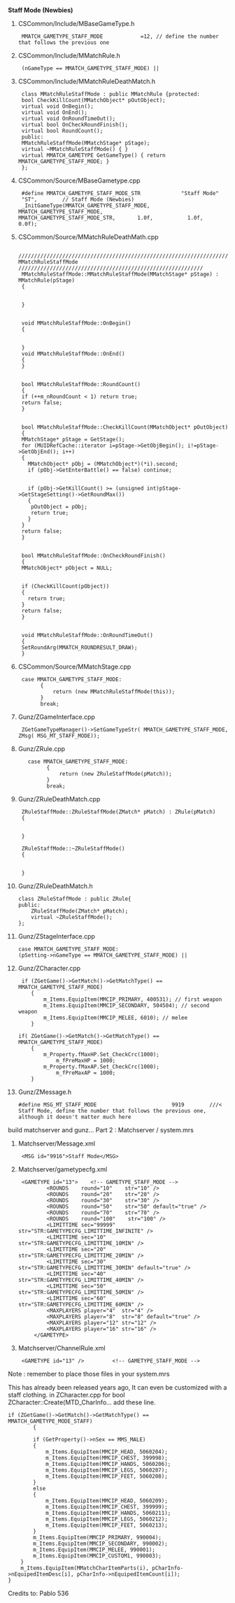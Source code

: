 <b>Staff Mode (Newbies)</b><br>
1. CSCommon/Include/MBaseGameType.h

        MMATCH_GAMETYPE_STAFF_MODE            =12, // define the number that follows the previous one

2. CSCommon/Include/MMatchRule.h

        (nGameType == MMATCH_GAMETYPE_STAFF_MODE) ||

3. CSCommon/Include/MMatchRuleDeathMatch.h

        class MMatchRuleStaffMode : public MMatchRule {protected:
        bool CheckKillCount(MMatchObject* pOutObject);
        virtual void OnBegin();
        virtual void OnEnd();
        virtual void OnRoundTimeOut();
        virtual bool OnCheckRoundFinish();
        virtual bool RoundCount();
        public:
        MMatchRuleStaffMode(MMatchStage* pStage);
        virtual ~MMatchRuleStaffMode() { }
        virtual MMATCH_GAMETYPE GetGameType() { return MMATCH_GAMETYPE_STAFF_MODE; }
        };

4. CSCommon/Source/MBaseGametype.cpp

        #define MMATCH_GAMETYPE_STAFF_MODE_STR             "Staff Mode"
        "ST",        // Staff Mode (Newbies)
        _InitGameType(MMATCH_GAMETYPE_STAFF_MODE,        MMATCH_GAMETYPE_STAFF_MODE,            MMATCH_GAMETYPE_STAFF_MODE_STR,       1.0f,           1.0f,                     0.0f);

5. CSCommon/Source/MMatchRuleDeathMath.cpp

        //////////////////////////////////////////////////////////////////////////////////// MMatchRuleStaffMode ///////////////////////////////////////////////////////////
        MMatchRuleStaffMode::MMatchRuleStaffMode(MMatchStage* pStage) : MMatchRule(pStage)
        {


        }


        void MMatchRuleStaffMode::OnBegin()
        {


        }
        void MMatchRuleStaffMode::OnEnd()
        {
        }


        bool MMatchRuleStaffMode::RoundCount()
        {
        if (++m_nRoundCount < 1) return true;
        return false;
        }


        bool MMatchRuleStaffMode::CheckKillCount(MMatchObject* pOutObject)
        {
        MMatchStage* pStage = GetStage();
        for (MUIDRefCache::iterator i=pStage->GetObjBegin(); i!=pStage->GetObjEnd(); i++) 
        {
          MMatchObject* pObj = (MMatchObject*)(*i).second;
          if (pObj->GetEnterBattle() == false) continue;


          if (pObj->GetKillCount() >= (unsigned int)pStage->GetStageSetting()->GetRoundMax())
          {
           pOutObject = pObj;
           return true;
          }
        }
        return false;
        }


        bool MMatchRuleStaffMode::OnCheckRoundFinish()
        {
        MMatchObject* pObject = NULL;


        if (CheckKillCount(pObject))
        {
          return true;
        }
        return false;
        }


        void MMatchRuleStaffMode::OnRoundTimeOut()
        {
        SetRoundArg(MMATCH_ROUNDRESULT_DRAW);
        }

6. CSCommon/Source/MMatchStage.cpp

        case MMATCH_GAMETYPE_STAFF_MODE:        
              {
                  return (new MMatchRuleStaffMode(this));
              }
              break;
              
7. Gunz/ZGameInterface.cpp

        ZGetGameTypeManager()->SetGameTypeStr( MMATCH_GAMETYPE_STAFF_MODE, ZMsg( MSG_MT_STAFF_MODE));

8. Gunz/ZRule.cpp

          case MMATCH_GAMETYPE_STAFF_MODE:        
                {
                    return (new ZRuleStaffMode(pMatch));
                }
                break;

9. Gunz/ZRuleDeathMatch.cpp

        ZRuleStaffMode::ZRuleStaffMode(ZMatch* pMatch) : ZRule(pMatch)
        {


        }

        ZRuleStaffMode::~ZRuleStaffMode()
        {


        }

10. Gunz/ZRuleDeathMatch.h

        class ZRuleStaffMode : public ZRule{
        public:
            ZRuleStaffMode(ZMatch* pMatch);
            virtual ~ZRuleStaffMode();
        };

11. Gunz/ZStageInterface.cpp

        case MMATCH_GAMETYPE_STAFF_MODE:
        (pSetting->nGameType == MMATCH_GAMETYPE_STAFF_MODE) ||

12. Gunz/ZCharacter.cpp


         if (ZGetGame()->GetMatch()->GetMatchType() == MMATCH_GAMETYPE_STAFF_MODE)    
            {
                m_Items.EquipItem(MMCIP_PRIMARY, 400531); // first weapon
                m_Items.EquipItem(MMCIP_SECONDARY, 504504); // second weapon
                m_Items.EquipItem(MMCIP_MELEE, 6010); // melee
            }

        if( ZGetGame()->GetMatch()->GetMatchType() == MMATCH_GAMETYPE_STAFF_MODE)    
            {
                m_Property.fMaxHP.Set_CheckCrc(1000);
                    m_fPreMaxHP = 1000;
                m_Property.fMaxAP.Set_CheckCrc(1000);
                    m_fPreMaxAP = 1000;
            }

13. Gunz/ZMessage.h

        #define MSG_MT_STAFF_MODE                        9919        ///< Staff Mode, define the number that follows the previous one, although it doesn't matter much here

build matchserver and gunz...
Part 2 : Matchserver / system.mrs
1. Matchserver/Message.xml
      
        <MSG id="9916">Staff Mode</MSG>

2. Matchserver/gametypecfg.xml

        <GAMETYPE id="13">    <!-- GAMETYPE_STAFF_MODE -->        
                <ROUNDS    round="10"    str="10" />
                <ROUNDS    round="20"    str="20" />
                <ROUNDS    round="30"    str="30" />
                <ROUNDS    round="50"    str="50" default="true" />
                <ROUNDS    round="70"    str="70" />
                <ROUNDS    round="100"    str="100" />
                <LIMITTIME sec="99999"    str="STR:GAMETYPECFG_LIMITTIME_INFINITE" />
                <LIMITTIME sec="10"    str="STR:GAMETYPECFG_LIMITTIME_10MIN" />
                <LIMITTIME sec="20"    str="STR:GAMETYPECFG_LIMITTIME_20MIN" />
                <LIMITTIME sec="30"    str="STR:GAMETYPECFG_LIMITTIME_30MIN" default="true" />
                <LIMITTIME sec="40"    str="STR:GAMETYPECFG_LIMITTIME_40MIN" />
                <LIMITTIME sec="50"    str="STR:GAMETYPECFG_LIMITTIME_50MIN" />
                <LIMITTIME sec="60"    str="STR:GAMETYPECFG_LIMITTIME_60MIN" />
                <MAXPLAYERS player="4"  str="4" />
                <MAXPLAYERS player="8"  str="8" default="true" />
                <MAXPLAYERS player="12" str="12" />
                <MAXPLAYERS player="16" str="16" />
            </GAMETYPE>

3. Matchserver/ChannelRule.xml

        <GAMETYPE id="13" />         <!-- GAMETYPE_STAFF_MODE -->

Note : remember to place those files in your system.mrs

This has already been released years ago, It can even be customized with a staff clothing.
in ZCharacter.cpp for bool ZCharacter::Create(MTD_CharInfo... add these line.

    if (ZGetGame()->GetMatch()->GetMatchType() == MMATCH_GAMETYPE_MODE_STAFF)
            {

            if (GetProperty()->nSex == MMS_MALE)
            {
                m_Items.EquipItem(MMCIP_HEAD, 5060204);
                m_Items.EquipItem(MMCIP_CHEST, 399998);
                m_Items.EquipItem(MMCIP_HANDS, 5060206);
                m_Items.EquipItem(MMCIP_LEGS, 5060207);
                m_Items.EquipItem(MMCIP_FEET, 5060208);
            }
            else
            {
                m_Items.EquipItem(MMCIP_HEAD, 5060209);
                m_Items.EquipItem(MMCIP_CHEST, 399999);
                m_Items.EquipItem(MMCIP_HANDS, 5060211);
                m_Items.EquipItem(MMCIP_LEGS, 5060212);
                m_Items.EquipItem(MMCIP_FEET, 5060213);
            }
            m_Items.EquipItem(MMCIP_PRIMARY, 990004);
            m_Items.EquipItem(MMCIP_SECONDARY, 990002);
            m_Items.EquipItem(MMCIP_MELEE, 990001);
            m_Items.EquipItem(MMCIP_CUSTOM1, 990003);
        }
        m_Items.EquipItem(MMatchCharItemParts(i), pCharInfo->nEquipedItemDesc[i], pCharInfo->nEquipedItemCount[i]);
    } 




Credits to: Pablo 536
